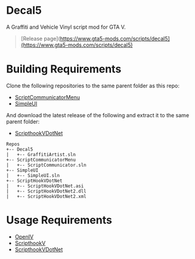 
# Decal5
A Graffiti and Vehicle Vinyl script mod for GTA V.
> [Release page](https://www.gta5-mods.com/scripts/decal5](https://www.gta5-mods.com/scripts/decal5)

# Building Requirements
Clone the following repositories to the same parent folder as this repo:
- [ScriptCommunicatorMenu](https://github.com/LfxB/ScriptCommunicatorMenu)
- [SimpleUI](https://github.com/LfxB/SimpleUI)

And download the latest release of the following and extract it to the same parent folder:
- [ScripthookVDotNet](https://www.gta5-mods.com/tools/scripthookv-net)
```
Repos
+-- Decal5
|   +-- GraffitiArtist.sln
+-- ScriptCommunicatorMenu
|   +-- ScriptCommunicator.sln
+-- SimpleUI
|   +-- SimpleUI.sln
+-- ScriptHookVDotNet
|   +-- ScriptHookVDotNet.asi
|   +-- ScriptHookVDotNet2.dll
|   +-- ScriptHookVDotNet2.xml
```
# Usage Requirements
- [OpenIV](https://www.gta5-mods.com/tools/openiv)
- [ScripthookV](https://www.gta5-mods.com/tools/script-hook-v)
- [ScripthookVDotNet](https://www.gta5-mods.com/tools/scripthookv-net)
